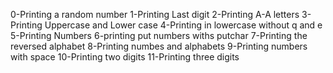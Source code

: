 0-Printing a random number
1-Printing Last digit
2-Printing A-A letters
3-Printing Uppercase and Lower case
4-Printing in lowercase without q and e
5-Printing Numbers
6-printing put numbers withs putchar
7-Printing the reversed alphabet
8-Printing numbes and alphabets
9-Printing numbers with space
10-Printing two digits
11-Printing three digits 
